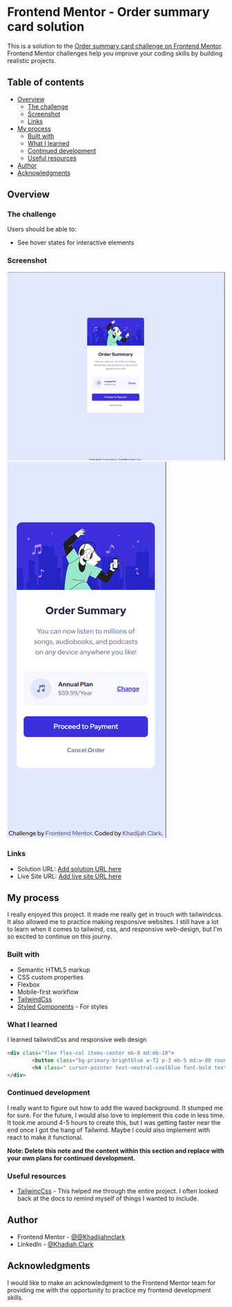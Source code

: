 # Frontend Mentor - Order summary card solution

This is a solution to the [Order summary card challenge on Frontend Mentor](https://www.frontendmentor.io/challenges/order-summary-component-QlPmajDUj). Frontend Mentor challenges help you improve your coding skills by building realistic projects. 

## Table of contents

- [Overview](#overview)
  - [The challenge](#the-challenge)
  - [Screenshot](#screenshot)
  - [Links](#links)
- [My process](#my-process)
  - [Built with](#built-with)
  - [What I learned](#what-i-learned)
  - [Continued development](#continued-development)
  - [Useful resources](#useful-resources)
- [Author](#author)
- [Acknowledgments](#acknowledgments)



## Overview

### The challenge

Users should be able to:

- See hover states for interactive elements

### Screenshot

![](./images/desktop%20screenshop%20order%20summary.png)
![](./images/mobile%20screenshot%20order%20summary.png)


### Links

- Solution URL: [Add solution URL here](https://your-solution-url.com)
- Live Site URL: [Add live site URL here](https://your-live-site-url.com)

## My process

  I really enjoyed this project. It made me really get in trouch with tailwindcss. It also allowed me to practice making responsive websites. I still have a lot to learn when it comes to tailwind, css, and responsive web-design, but I'm so excited to continue on this journy. 

### Built with

- Semantic HTML5 markup
- CSS custom properties
- Flexbox
- Mobile-first workflow
- [TailwindCss](https://tailwindcss.com/)
- [Styled Components](https://styled-components.com/) - For styles

### What I learned

  I learned tailwindCss and responsive web design 

```html
<div class="flex flex-col items-center mb-8 md:mb-10">
        <button class="bg-primary-brightblue w-72 p-3 mb-5 md:w-80 rounded-lg md:mb-5 text-white hover:shadow-xl hover:brightness-150" ><a href="/">Proceed to Payment</a></button>
        <h4 class=" cursor-pointer text-neutral-coolblue font-bold text-sm hover:text-neutral-darkyblue">Cancel Order</h4>
</div>

```

### Continued development

  I really want to figure out how to add the waved background. It stumped me for sure. For the future, I would also love to implement this code in less time. It took me around 4-5 hours to create this, but I was getting faster near the end once I got the hang of Tailwind. Maybe I could also implement with react to make it functional. 

**Note: Delete this note and the content within this section and replace with your own plans for continued development.**

### Useful resources

- [TailwincCss](https://tailwindcss.com/) - This helped me through the entire project. I often looked back at the docs to remind myself of things I wanted to include. 


## Author

- Frontend Mentor - [@@Khadijahnclark](https://www.frontendmentor.io/profile/Khadijahnclark)
- LinkedIn - [@Khadiah Clark](https://www.twitter.com/yourusername)


## Acknowledgments

I would like to make an acknowledgment to the Frontend Mentor team for providing me with the opportunity to practice my frontend development skills. 
